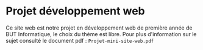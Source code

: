 # Projet développement web

Ce site web est notre projet en développement web de première année de BUT Informatique, le choix du thème est libre. 
Pour plus d'information sur le sujet consulté le document pdf : `Projet-mini-site-web.pdf`
